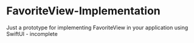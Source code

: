 # FavoriteView-Implementation
Just a prototype for implementing FavoriteView in your application using SwiftUI - incomplete
